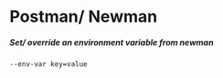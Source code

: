 # Postman/ Newman

##### Set/ override an environment variable from newman
```--env-var key=value```